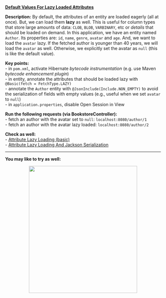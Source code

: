 
**[Default Values For Lazy Loaded Attributes](https://github.com/AnghelLeonard/Hibernate-SpringBoot/tree/master/HibernateSpringBootAttributeLazyLoadingDefaultValues)**
 
**Description:** By default, the attributes of an entity are loaded eagerly (all at once). But, we can load them **lazy** as well. This is useful for column types that store large amounts of data: `CLOB`, `BLOB`, `VARBINARY`, etc or *details* that should be loaded on demand. In this application, we have an entity named `Author`. Its properties are: `id`, `name`, `genre`, `avatar` and `age`. And, we want to load the `avatar` lazy. If the fetched author is younger than 40 years, we will load the `avatar` as well. Otherwise, we explicitly set the avatar as `null` (this is like the default value). 

**Key points:**\
     - in `pom.xml`, activate Hibernate *bytecode instrumentation* (e.g. use Maven *bytecode enhancement plugin*)\
     - in entity, annotate the attributes that should be loaded lazy with `@Basic(fetch = FetchType.LAZY)`\
     - annotate the `Author` entity with `@JsonInclude(Include.NON_EMPTY)` to avoid the serialization of fields with empty values (e.g., useful when we set `avatar` to `null`)\
     - in `application.properties`, disable Open Session in View
     
**Run the following requests (via BookstoreController):**\
     - fetch an author with the avatar set to `null`: `localhost:8080/author/1`\
     - fetch an author with the avatar lazy loaded: `localhost:8080/author/2`

**Check as well:**\
     - [Attribute Lazy Loading (basic)](https://github.com/AnghelLeonard/Hibernate-SpringBoot/blob/master/HibernateSpringBootAttributeLazyLoadingBasic)\
     - [Attribute Lazy Loading And Jackson Serialization](https://github.com/AnghelLeonard/Hibernate-SpringBoot/tree/master/HibernateSpringBootAttributeLazyLoadingJacksonSerialization)
     
--------------------------------

**You may like to try as well:**
<a href="https://leanpub.com/java-persistence-performance-illustrated-guide"><p align="center"><img src="https://github.com/AnghelLeonard/Hibernate-SpringBoot/blob/master/Java%20Persistence%20Performance%20Illustrated%20Guide.jpg" height="410" width="350"/></p></a>

